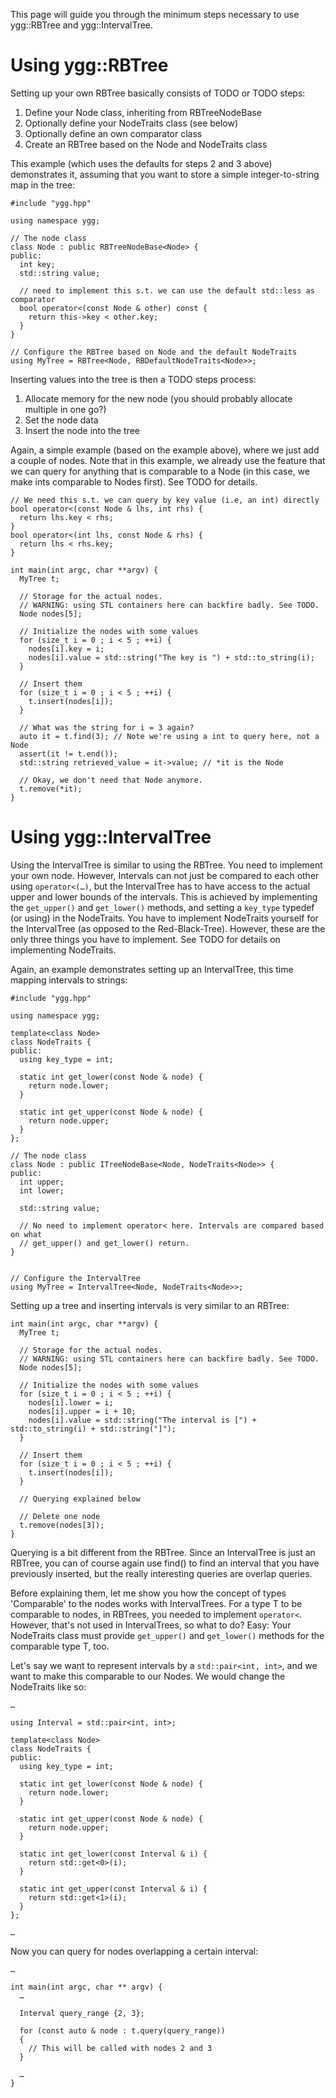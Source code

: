 This page will guide you through the minimum steps necessary to use ygg::RBTree and ygg::IntervalTree.

Using ygg::RBTree
=================

Setting up your own RBTree basically consists of TODO or TODO steps:

1. Define your Node class, inheriting from RBTreeNodeBase
2. Optionally define your NodeTraits class (see below)
3. Optionally define an own comparator class
4. Create an RBTree based on the Node and NodeTraits class

This example (which uses the defaults for steps 2 and 3 above) demonstrates it, assuming that you want to store a simple integer-to-string map in the tree:

~~~~~~~~~~~~~{.cpp}
#include "ygg.hpp"

using namespace ygg;

// The node class
class Node : public RBTreeNodeBase<Node> {
public:
  int key;
  std::string value;

  // need to implement this s.t. we can use the default std::less as comparator
  bool operator<(const Node & other) const {
    return this->key < other.key;
  }
}

// Configure the RBTree based on Node and the default NodeTraits
using MyTree = RBTree<Node, RBDefaultNodeTraits<Node>>;
~~~~~~~~~~~~~


Inserting values into the tree is then a TODO steps process:

1. Allocate memory for the new node (you should probably allocate multiple in one go?)
2. Set the node data
3. Insert the node into the tree

Again, a simple example (based on the example above), where we just add a couple of nodes. Note that in this example, we already use the feature that we can query for anything that is comparable to a Node (in this case, we make ints comparable to Nodes first). See TODO for details.

~~~~~~~~~~~~~{.cpp}
// We need this s.t. we can query by key value (i.e, an int) directly
bool operator<(const Node & lhs, int rhs) {
  return lhs.key < rhs;
}
bool operator<(int lhs, const Node & rhs) {
  return lhs < rhs.key;
}

int main(int argc, char **argv) {
  MyTree t;

  // Storage for the actual nodes.
  // WARNING: using STL containers here can backfire badly. See TODO.
  Node nodes[5];

  // Initialize the nodes with some values
  for (size_t i = 0 ; i < 5 ; ++i) {
    nodes[i].key = i;
    nodes[i].value = std::string("The key is ") + std::to_string(i);
  }

  // Insert them
  for (size_t i = 0 ; i < 5 ; ++i) {
    t.insert(nodes[i]);
  }

  // What was the string for i = 3 again?
  auto it = t.find(3); // Note we're using a int to query here, not a Node
  assert(it != t.end());
  std::string retrieved_value = it->value; // *it is the Node

  // Okay, we don't need that Node anymore.
  t.remove(*it);
}
~~~~~~~~~~~~~

Using ygg::IntervalTree
=================

Using the IntervalTree is similar to using the RBTree. You need to implement your own node. However, Intervals can not just be compared to each other using `operator<(…)`, but the IntervalTree has to have access to the actual upper and lower bounds of the intervals. This is achieved by implementing the `get_upper()` and `get_lower()` methods, and setting a `key_type` typedef (or using) in the NodeTraits. You have to implement NodeTraits yourself for the IntervalTree (as opposed to the Red-Black-Tree). However, these are the only three things you have to implement. See TODO for details on implementing NodeTraits.

Again, an example demonstrates setting up an IntervalTree, this time mapping intervals to strings:

~~~~~~~~~~~~~{.cpp}
#include "ygg.hpp"

using namespace ygg;

template<class Node>
class NodeTraits {
public:
  using key_type = int;

  static int get_lower(const Node & node) {
    return node.lower;
  }

  static int get_upper(const Node & node) {
    return node.upper;
  }
};

// The node class
class Node : public ITreeNodeBase<Node, NodeTraits<Node>> {
public:
  int upper;
  int lower;

  std::string value;

  // No need to implement operator< here. Intervals are compared based on what
  // get_upper() and get_lower() return.
}


// Configure the IntervalTree
using MyTree = IntervalTree<Node, NodeTraits<Node>>;
~~~~~~~~~~~~~

Setting up a tree and inserting intervals is very similar to an RBTree:

~~~~~~~~~~~~~{.cpp}
int main(int argc, char **argv) {
  MyTree t;

  // Storage for the actual nodes.
  // WARNING: using STL containers here can backfire badly. See TODO.
  Node nodes[5];

  // Initialize the nodes with some values
  for (size_t i = 0 ; i < 5 ; ++i) {
    nodes[i].lower = i;
    nodes[i].upper = i + 10;
    nodes[i].value = std::string("The interval is [") + std::to_string(i) + std::string("]");
  }

  // Insert them
  for (size_t i = 0 ; i < 5 ; ++i) {
    t.insert(nodes[i]);
  }

  // Querying explained below

  // Delete one node
  t.remove(nodes[3]);
}
~~~~~~~~~~~~~

Querying is a bit different from the RBTree. Since an IntervalTree is just an RBTree, you can of course again use find() to find an interval that you have previously inserted, but the really interesting queries are overlap queries.

Before explaining them, let me show you how the concept of types 'Comparable' to the nodes works with IntervalTrees. For a type T to be comparable to nodes,  in RBTrees, you needed to implement `operator<`. However, that's not used in IntervalTrees, so what to do? Easy: Your NodeTraits class must provide `get_upper()` and `get_lower()` methods for the comparable type T, too.

Let's say we want to represent intervals by a `std::pair<int, int>`, and we want to make this comparable to our Nodes. We would change the NodeTraits like so:


~~~~~~~~~~~~~{.cpp}
…

using Interval = std::pair<int, int>;

template<class Node>
class NodeTraits {
public:
  using key_type = int;

  static int get_lower(const Node & node) {
    return node.lower;
  }

  static int get_upper(const Node & node) {
    return node.upper;
  }

  static int get_lower(const Interval & i) {
    return std::get<0>(i);
  }

  static int get_upper(const Interval & i) {
    return std::get<1>(i);
  }
};

…
~~~~~~~~~~~~~

Now you can query for nodes overlapping a certain interval:

~~~~~~~~~~~~~{.cpp}
…

int main(int argc, char ** argv) {
  …

  Interval query_range {2, 3};

  for (const auto & node : t.query(query_range))
  {
    // This will be called with nodes 2 and 3
  }

  …
}
~~~~~~~~~~~~~
